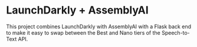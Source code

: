 # LaunchDarkly + AssemblyAI
This project combines LaunchDarkly with AssemblyAI with a Flask back end
to make it easy to swap between the Best and Nano tiers of the Speech-to-Text
API.
